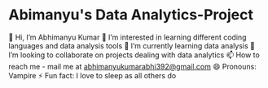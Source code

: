 # Abimanyu's Data Analytics-Project
👋 Hi, I’m Abhimanyu Kumar
👀 I’m interested in learning different coding languages and data analysis tools
🌱 I’m currently learning data analysis
💞️ I’m looking to collaborate on projects dealing with data analytics
📫 How to reach me - mail me at abhimanyukumarabhi392@gmail.com
😄 Pronouns: Vampire
⚡ Fun fact: I love to sleep as all others do
